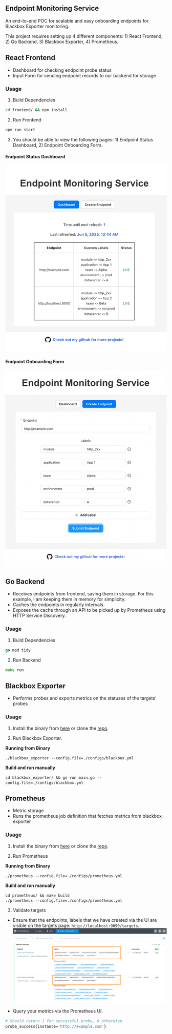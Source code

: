 ## Endpoint Monitoring Service
An end-to-end POC for scalable and easy onboarding endpoints for Blackbox Exporter monitoring.

This project requires setting up 4 different components: 1) React Frontend, 2) Go Backend, 3) Blackbox Exporter, 4) Prometheus.

## React Frontend
- Dashboard for checking endpoint probe status
- Input Form for sending endpoint records to our backend for storage

### Usage

1. Build Dependencies
```bash
cd frontend/ && npm install
```

2. Run Frontend
```bash
npm run start
```

3. You should be able to view the following pages: 1) Endpoint Status Dashboard, 2) Endpoint Onboarding Form.

#### Endpoint Status Dashboard

![Dashboard](/assets/Dashboard.png)

#### Endpoint Onboarding Form

![Endpoint Onboarding Form](/assets/EndpointForm.png)

## Go Backend
- Receives endpoints from frontend, saving them in storage. For this example, I am keeping them in memory for simplicity.
- Caches the endpoints in regularly intervals.
- Exposes the cache through an API to be picked up by Prometheus using HTTP Service Discovery.

### Usage

1. Build Dependencies
```go
go mod tidy
```

2. Run Backend
```go
make run
```

## Blackbox Exporter
- Performs probes and exports metrics on the statuses of the targets' probes

### Usage
1. Install the binary from [here](https://github.com/prometheus/blackbox_exporter/releases) or clone the [repo](https://github.com/prometheus/blackbox_exporter.git).

2. Run Blackbox Exporter.

**Running from Binary**
```shell
./blackbox_exporter --config.file=./configs/blackbox.yml
```

**Build and run manually**
```shell
cd blackbox_exporter/ && go run main.go --config.file=./configs/blackbox.yml
```

## Prometheus
- Metric storage
- Runs the prometheus job definition that fetches metrics from blackbox exporter

### Usage
1. Install the binary from [here](https://prometheus.io/download/) or clone the [repo](https://github.com/prometheus/prometheus).

2. Run Prometheus

**Running from Binary**
```shell
./prometheus --config.file=./configs/prometheus.yml
```

**Build and run manually**
```shell
cd prometheus/ && make build
./prometheus --config.file=./configs/prometheus.yml
```

3. Validate targets

- Ensure that the endpoints, labels that we have created via the UI are visible on the targets page: `http://localhost:9090/targets`.
![Prometheus Targets](/assets/PrometheusTargets.png)

- Query your metrics via the Prometheus UI.
```bash
# Should return 1 for successful probe, 0 otherwise.
probe_success{instance='http://example.com'}
```
